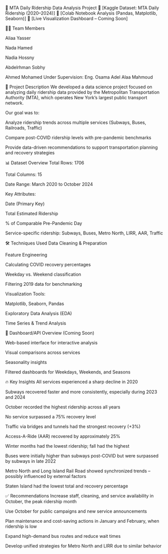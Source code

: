🚉 MTA Daily Ridership Data Analysis Project
🔗 [Kaggle Dataset: MTA Daily Ridership (2020–2024)]
🔗 [Colab Notebook Analysis (Pandas, Matplotlib, Seaborn)]
🔗 [Live Visualization Dashboard – Coming Soon]

👩‍💻 Team Members

Aliaa Yasser

Nada Hamed

Nadia Hossny

Abdelrhman Sobhy

Ahmed Mohamed
Under Supervision:
Eng. Osama Adel
Alaa Mahmoud

📝 Project Description
We developed a data science project focused on analyzing daily ridership data provided by the Metropolitan Transportation Authority (MTA), which operates New York’s largest public transport network.

Our goal was to:

Analyze ridership trends across multiple services (Subways, Buses, Railroads, Traffic)

Compare post-COVID ridership levels with pre-pandemic benchmarks

Provide data-driven recommendations to support transportation planning and recovery strategies

📊 Dataset Overview
Total Rows: 1706

Total Columns: 15

Date Range: March 2020 to October 2024

Key Attributes:

Date (Primary Key)

Total Estimated Ridership

% of Comparable Pre-Pandemic Day

Service-specific ridership: Subways, Buses, Metro North, LIRR, AAR, Traffic

🛠 Techniques Used
Data Cleaning & Preparation

Feature Engineering

Calculating COVID recovery percentages

Weekday vs. Weekend classification

Filtering 2019 data for benchmarking

Visualization Tools:

Matplotlib, Seaborn, Pandas

Exploratory Data Analysis (EDA)

Time Series & Trend Analysis

🚀 Dashboard/API Overview
(Coming Soon)

Web-based interface for interactive analysis

Visual comparisons across services

Seasonality insights

Filtered dashboards for Weekdays, Weekends, and Seasons

🔥 Key Insights
All services experienced a sharp decline in 2020

Subways recovered faster and more consistently, especially during 2023 and 2024

October recorded the highest ridership across all years

No service surpassed a 75% recovery level

Traffic via bridges and tunnels had the strongest recovery (+3%)

Access-A-Ride (AAR) recovered by approximately 25%

Winter months had the lowest ridership; fall had the highest

Buses were initially higher than subways post-COVID but were surpassed by subways in late 2022

Metro North and Long Island Rail Road showed synchronized trends – possibly influenced by external factors

Staten Island had the lowest total and recovery percentage

✅ Recommendations
Increase staff, cleaning, and service availability in October, the peak ridership month

Use October for public campaigns and new service announcements

Plan maintenance and cost-saving actions in January and February, when ridership is low

Expand high-demand bus routes and reduce wait times

Develop unified strategies for Metro North and LIRR due to similar behavior


